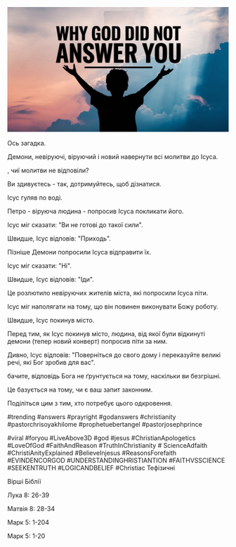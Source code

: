 ![Video cover image](../cover.jpg "cover photo")

Ось загадка.

Демони, невіруючі, віруючий і новий навернути всі молитви до Ісуса.

, чиї молитви не відповіли?

Ви здивуєтесь - так, дотримуйтесь, щоб дізнатися.

Ісус гуляв по воді.

Петро - віруюча людина - попросив Ісуса покликати його.

Ісус міг сказати: "Ви не готові до такої сили".

Швидше, Ісус відповів: "Приходь".

Пізніше Демони попросили Ісуса відправити їх.

Ісус міг сказати: "Ні".

Швидше, Ісус відповів: "Іди".

Це розлютило невіруючих жителів міста, які попросили Ісуса піти.

Ісус міг наполягати на тому, що він повинен виконувати Божу роботу.

Швидше, Ісус покинув місто.

Перед тим, як Ісус покинув місто, людина, від якої були відкинуті демони (тепер новий конверт) попросив піти за ним.

Дивно, Ісус відповів: "Поверніться до свого дому і переказуйте великі речі, які Бог зробив для вас".

бачите, відповідь Бога не ґрунтується на тому, наскільки ви безгрішні.

Це базується на тому, чи є ваш запит законним.

Поділіться цим з тим, хто потребує цього одкровення.

#trending #answers #prayright #godanswers #christianity #pastorchrisoyakhilome #prophetuebertangel #pastorjosephprince

#viral #foryou #LiveAbove3D #god #jesus #ChristianApologetics #LoveOfGod #FaithAndReason #TruthInChristianity # ScienceAdfaith #ChristiAnityExplained #BelieveInjesus #ReasonsForefaith #EVINDENCORGOD #UNDERSTANDINGHRISTIANTION #FAITHVSSCIENCE #SEEKENTRUTH #LOGICANDBELIEF #Christiac Тефізичні

Вірші Біблії  

Лука 8: 26-39

Матвія 8: 28-34

Марк 5: 1-204

Марк 5: 1-20